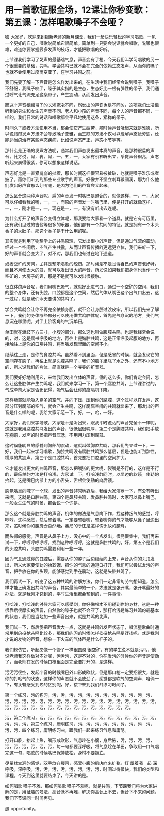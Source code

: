 # 用一首歌征服全场，12课让你秒变歌：第五课：怎样唱歌嗓子不会哑？

嗨 大家好，欢迎来到银新老师的新月课堂，我们一起快乐轻松的学习唱歌，一见一个更好的自己，唱歌说简单它很简单，简单到一只要会说话就会唱歌，说哪也很难，难道你要掌握很多发声的技巧，才能把歌唱的好听。

上节课我们学习了发声的最基础气息，声音变有了根，今天我们叫学习唱歌的另一个很重要的基础，共鸣，学会共鸣已就不会在完全的依赖生态发声，从而你的嗓子也就不会使用过度而变亚了，在学习共鸣之前。

我们先要了解一下声音是怎么样发出来的，在生活中我们经常会说到嗓子，我嗓子不舒服，我嗓子咬了，嗓子其实指的是生态，生态好比一根有弹性的带子，我们通过呼气让气流充足这条带子，产生震动，从而发出声音。

而这个声音根据带子的长短宽宅不同，所发出的声音也是不同的，这项我们生活里听到的男生和女生的声音不同，老人和小孩的声音不同，每个人的声音都不同，一样的，我们日常的说话和唱歌都会平凡地使用这条，紧称的带子。

时间久了或者方法使用不当，都会使它产生疲劳，那时候声音听起来就是雅德，所以说错的发声方法才会导致嗓子变雅，而生缺的方法不仅可以缓解声态疲劳感，还能适当的治疗某些声态疾病，比如说声态严正，声态小节等等。

那什么是正确的发声方法呢，通常我们声态发出最本真的声音，是那种很扁的声音，比方说，阿，我，阿，一，五，一，大家有没有听出来，感觉声音很亮，声态听起来崩得很紧，你可以想象这样说话。

声态好比是一直紧崩崩的扯着，那长时间这样很容易被扯破，也就是嗓子雅乐或者披了，而你们听到的那些专业歌手的声音，好像并不坚立刺耳很圆润，那为什么他们发出的声音那么好听呢，是因为他们的声音会立起来。

怎么区分这两种声音呢，扁的声音发一时嘴巴是避合的，就像这样，一，一，大家可以仔细看我的嘴，一，一，而原的声音发一时嘴巴里，便是打开的就像这样，一，一，刚才是一，一，现在是一，一，有没有听出去连呢。

为什么打开了的声音会变得立体呢，那我要给大家看一个道具，就是它有可历里，还有我们见过的吉他等很多的乐器，他们都有一个共同的特征，就是拥有一个木头香子的大肚子，那这个香子是干什么用的呢。

其实就是利用了物理学上的共鸣原理，它发出很小的声音，但是通过气流的震动，经过一个空间后，空气产生共震，从而让声音传播的更远更立体，我们来听一下，好的声音就会变大了，对不对，那我们也有过在地下通道。

或者空矿的房间，尤其是预示唱歌的经历，那时候是不是觉得自己的声音很好听，而且不用使太大的进，就可以发出很大的声音，所以说如果我们把身体也当作一个空矿的，大房子的话，那是不是就可以发出很接触。

很立体的声音呢，我们用嘴巴吸气，就就好比进气口，通过一个空矿的空间，我们的整个身体，还有头腔，口腔都是这个空间，然后气体从嘴巴这个出气口出去，这一过程，就是我们今天要讲的共鸣了。

学会共鸣就会让你不再完全依赖身胆，就不会让身胆过渡皮牢，所以我们先来了解一下，我们的身体哪些部分可以使用做共鸣腔体呢，首先是气息沉的地方，我们气息沉在哪里呢，对了上阶客角的气沉单田。

单田就在渡歧下方三寸，小腹的部分，那么这也叫做腹腔共鸣，也是我经常会说的，对，这是腐书呼吸的地方，再往上是胸腔共鸣，这是正常呼吸起腹的地方，再接触往上是你的口腔共鸣，将当嘴发现里面的空间不小。

继续往上走，是你的鼻腔共鸣，虽然看不到里面，但是感冒的时候，就会发现它的空间存在感了，再往上就是头腔共鸣了，我们的脑子里除了水之外，还有不小地方的，所以说我们的身体，简直就是一个完美的扩音器。

我们要好好地利用它，来给我们发出立体的声音，假的这么多，你们肯定会问，怎么让这些腔体产生共鸣呢，我们就来学习一下，第一个腐腔共鸣，上节课讲过的，气成单前大家是否还记得，吸气后会让你的痕隔机下降。

这样肺部就能吸入更多的空气，并向下压，压到你的腐腔，这个过程以在发声，这部分压到腐部的空气，就会产生共鸣，这样腐腐空间的共鸣就出来了，那发出的声音是什么样的呢，我给大家示范一下，好，一，哈，一好。

大家好，我们来学唱歌，大家是不是听出来，跟我平时说话的声音完全不一样呢，这就是我用腐腔共鸣发出的声音，很低层很魂厚，第二个是胸腔共鸣，我们把手放在胸前，发声的时候把声音压低，不用用力压到腐部。

这时候能明显的感觉到胸部的震动，这就叫做胸腔共鸣，那我们先来试一下，一好，我们一起来学习唱歌，胸腔共鸣没有腐腔共鸣那么低层，但是也能听到辞性，横厚的共震声，第三个是口腔共鸣，首先要把口腔里的空间扩大。

它才能发出更大的共鸣声音，那怎么把嘴张的更大呢，裂嘴是不行的，这样是不行的，最简单的方法是打哈浅，大家试一下，打哈浅的同时，以里边的软饿，使劲的抬起，这是嘴巴内部上方的小舌头，舌根会使劲的向后锁。

感觉嘴里向喊了一个球，发出的声音非常地靠后，我给大家演示一下，有没有听出来呢，这就是口腔共鸣，第四个是鼻腔共鸣，发鼻腔共鸣时，大家可以鼻上嘴巴，一般女生生气的时候，都会说一个词是。

那么这个就是鼻腔共鸣的声音，机体的做法是气息向下作，找这种叛气的感觉，哼哼哼，这种感觉，然后臂着嘴，一定要臂着嘴，臂着嘴你的气才能够从鼻子里边出来，这时候你的腹肌会自然地，鼎尼的手还是这样伤手放的腰肩。

而头部的感觉，声音是从鼻子上方，没心中的一个点发出，很亮很集中，我们再来试一下，哼哼哼哼哼哼，找到这种哼哼哼，这就是鼻腔共鸣的，好，第五个是我们的头腔共鸣，头腔共鸣需要利用一些一年。

因为气息通过你的口腔后，需要从你的脖子后边继续向上充，声音从你的头顶发出，所以大家要使劲的抬软饿，把你的气息的通道口打开，我们可以尝试发污的声音，把手放在你的头顶，能够感觉到手在震动，这就是头腔共鸣了。

我们再试一下，听完了这五种共鸣的讲解方法，你们一定非常的劳气想知道，怎么样才能正确发出共鸣的声音，其实最简单的一个，方法就是张开嘴，张开嘴最好的办法，就是我刚才说到的，平时生活里都会预到的，一件事情。

打哈浅，打哈浅的时候大家可以感受到，你好像根本不用碰到你的身材，这是一种很靠后很厚实的声音，自然你的嗓子也就不会亚了，那打哈浅是练习共鸣的最基本的状态，我们是当地加一些声音出来，就是共鸣的发声。

我们试一下，然后我把声音发大一点，这就是共鸣的发声状态了，唱流星歌曲时通常用到的投枪共鸣比较多，那我们练习的时候怎样找投枪共鸣更好找呢，就是我刚才说的发物的声音，想象一下火车的气体声是什么样子的。

我们模仿它，听起来像一个管子一样很圆潤 很空矿，有的学生说不就是污马，他说老师我这样做对不对呢，污污污，这是不对的，你在发污的时候你的声音是使劲了，而老师在发的时候口枪里面是完全要打开的，是这样。

污污污很空，发起个音的时候嘴巴外口形成欧状，但是那口枪一定要招很大，就是你的打哈气的状态，这样你的声态就不会使劲了，感觉都是吹气的空洞声，咱俩一下，有没有感受到它的区别呢，好，接下来到我们的练习时间了。

第一个练习，污的练习，污，污，污，污，污，污，污，污，污，污，污，污，污，污，污，污，污，污，污，污，污，污，污，污，污，污，污，污，污，污，污，污，污，污，污，污，污，污，污，污，污，污，污，污，污。

污，第二个练习，污，污，污，污，污，污，污，污，污，污，污，污，污，污，污，污，污，第三个练习，庸明练习，污，污，污，污，污，污，污，污，污，污，污，四个练习，庸明练习曲，跟我们一起来练习气息和庸明。

打开口腔，抬起上热，嘴形成欧形，气息趁在小腹，身后腋，污，污，污，污，污，污，污，污，污，污，每一句都要深呼吸，将气息趁在单田，争取用一口气唱完这一句，唱歌的时候嘴巴保持放松，身材不要拥立。

尽量找空洞的感觉，双手放在腰间，感受小腹的肌肉向来扩张，好 跟着我一起 深呼吸，深呼吸，污，污，污，污，污，污，污，污，时间过得很快，我们的类型和课程，今天到这里就要结束了，今天讲的是。

如何唱歌 嗓子不雅，那如何唱歌 嗓子不雅呢，就是共鸣，下节课我们将为大家讲解的是，用证趣的唱法，高音低不再难，解决你高音上不去，低音下不来的问题，我们下节课同一时间再见。

愚 opportunity。